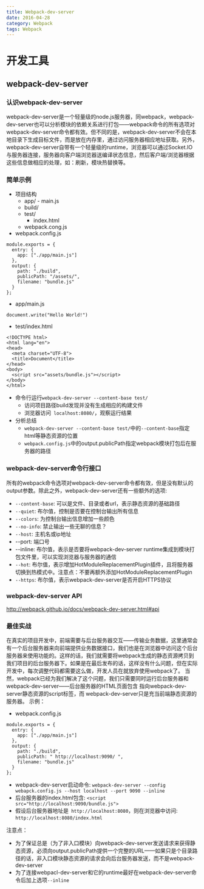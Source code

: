 ```yaml
---
title: Webpack-dev-server
date: 2016-04-28
category: Webpack
tags: Webpack
---
```


# 开发工具
## webpack-dev-server
### 认识webpack-dev-server
webpack-dev-server是一个轻量级的node.js服务器，同webpack，webpack-dev-server也可以分析模块的依赖关系进行打包——webpack命令的所有选项对webpack-dev-server命令都有效。但不同的是，webpack-dev-server不会在本地目录下生成目标文件，而是放在内存里，通过访问服务器相应地址获取。另外，webpack-dev-server自带有一个轻量级的runtime，浏览器可以通过Socket.IO与服务器连接，服务器向客户端浏览器送编译状态信息，然后客户端/浏览器根据这些信息做相应的处理，如：刷新，模块热替换等。


### 简单示例
- 项目结构
    - app/
          - main.js
    - build/
    - test/
         - index.html
    - webpack.cong.js
- webpack.config.js
```
module.exports = {
  entry: {
    app: ["./app/main.js"]
  },
  output: {
    path: "./build",
    publicPath: "/assets/",
    filename: "bundle.js"
  }
};
```
- app/main.js
```
document.write("Hello World!")
```
- test/index.html
```
<!DOCTYPE html>
<html lang="en">
<head>
  <meta charset="UTF-8">
  <title>Document</title>
</head>
<body>
  <script src="assets/bundle.js"></script>
</body>
</html>
```
- 命令行运行`webpack-dev-server --content-base test/ `
    - 访问项目路径build发现并没有生成相应的构建文件
     - 浏览器访问` localhost:8080/`，观察运行结果
- 分析总结
    - ` webpack-dev-server --content-base test/ `中的` --content-base `指定html等静态资源的位置
    - ` webpack.config.js `中的output.publicPath指定webpack模块打包后在服务器的路径


### webpack-dev-server命令行接口
所有的webpack命令选项对webpack-dev-server命令都有效，但是没有默认的output参数。除此之外，webpack-dev-server还有一些额外的选项:
- `--content-base`: 可以是文件、目录或者url，表示静态资源的基础路径
- `--quiet`: 布尔值，控制是否要在控制台输出所有信息
- `--colors`: 为控制台输出信息增加一些颜色
- `--no-info`: 禁止输出一些无聊的信息？
- `--host`: 主机名或ip地址
- --port: 端口号
- --inline: 布尔值，表示是否要将webpack-dev-server runtime集成到模块打包文件里，可以实现浏览器与服务器的通信
- `--hot`: 布尔值，表示增加HotModuleReplacementPlugin插件，且将服务器切换到热模式中。注意点：不要再额外添加HotModuleReplacementPlugin
- `--https`: 布尔值，表示webpack-dev-server是否开启HTTPS协议


### webpack-dev-server API
http://webpack.github.io/docs/webpack-dev-server.html#api


### 最佳实战
在真实的项目开发中，前端需要与后台服务器交互——传输业务数据，这里通常会有一个后台服务器来向前端提供业务数据接口，我们也是在浏览器中访问这个后台服务器来使用功能的。这样的话，我们就需要将webpack生成的静态资源拷贝到我们项目的后台服务器下。如果是在最后发布的话，这样没有什么问题，但在实际开发中，每次调整代码都需要这么做，开发人员在就放弃使用webpack了。
当然，webpack已经为我们解决了这个问题，我们只需要同时运行后台服务器和webpack-dev-server——后台服务器的HTML页面包含 指向webpack-dev-server静态资源的script标签，而 webpack-dev-server只是充当前端静态资源的服务器。
示例：
- webpack.config.js
```
module.exports = {
  entry: {
    app: ["./app/main.js"]
  },
  output: {
    path: "./build",
    publicPath: " http://localhost:9090/ ",
    filename: "bundle.js"
  }
};
```
- webpack-dev-server启动命令: `webpack-dev-server --config webapck.config.js --host localhost --port 9090 --inline `
- 后台服务器的index.html包含: ` <script src="http://localhost:9090/bundle.js"> `
- 假设后台服务器地址是` http://localhost:8080`，则在浏览器中访问: ` http://localhost:8080/index.html `


注意点：
- 为了保证总是（为了非入口模块）向webpack-dev-server发送请求来获得静态资源，必须向output.publicPath提供一个完整的URL——如果只是个目录路径的话，非入口模块静态资源的请求会向后台服务器发送，而不是webpack-dev-server
- 为了连接webpacl-dev-server和它的runtime最好在webpack-dev-server命令后加上选项`--inline`
